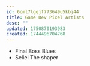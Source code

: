 ```yaml
---
id: 6cml7lgqjf773649u5kbj44
title: Game Dev Pixel Artists
desc: ""
updated: 1750870193983
created: 1744496704768
---
```


- Final Boss Blues
- Seliel The shaper
